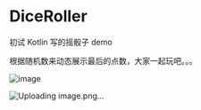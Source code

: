# DiceRoller
初试 Kotlin 写的摇骰子 demo


根据随机数来动态展示最后的点数，大家一起玩吧。。。


![image](https://github.com/szdenny2/DiceRoller/assets/18253729/1c21689c-87b2-4ed6-9463-fada28caeb79)

![Uploading image.png…]()

